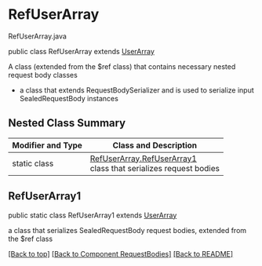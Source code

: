 # RefUserArray
RefUserArray.java

public class RefUserArray extends [UserArray](../../components/requestbodies/UserArray.md)

A class (extended from the $ref class) that contains necessary nested request body classes
- a class that extends RequestBodySerializer and is used to serialize input SealedRequestBody instances

## Nested Class Summary
| Modifier and Type | Class and Description |
| ----------------- | --------------------- |
| static class | [RefUserArray.RefUserArray1](#refuserarray1)<br> class that serializes request bodies |

## RefUserArray1
public static class RefUserArray1 extends [UserArray](../../components/requestbodies/UserArray.md#userarray1)<br>

a class that serializes SealedRequestBody request bodies, extended from the $ref class


[[Back to top]](#top) [[Back to Component RequestBodies]](../../../README.md#Component-RequestBodies) [[Back to README]](../../../README.md)
